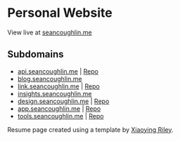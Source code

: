 # Personal Website

View live at [seancoughlin.me](http://seancoughlin.me)

## Subdomains

- [api.seancoughlin.me](https://api.seancoughlin.me) | [Repo](https://github.com/Scc33/APIs)
- [blog.seancoughlin.me](https://blog.seancoughlin.me)
- [link.seancoughlin.me](https://link.seancoughlin.me) | [Repo](https://github.com/Scc33/link-home)
- [insights.seancoughlin.me](https://insights.seancoughlin.me)
- [design.seancoughlin.me](https://design.seancoughlin.me) | [Repo](https://github.com/Scc33/Design)
- [app.seancoughlin.me](https://app.seancoughlin.me) | [Repo](https://github.com/Scc33/app-sites)
- [tools.seancoughlin.me](https://tools.seancoughlin.me) | [Repo](https://github.com/Scc33/online-tools)

Resume page created using a template by [Xiaoying Riley](https://themes.3rdwavemedia.com). 
